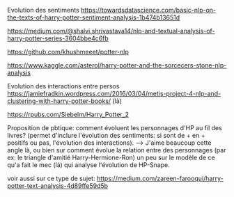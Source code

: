 Evolution des sentiments
https://towardsdatascience.com/basic-nlp-on-the-texts-of-harry-potter-sentiment-analysis-1b474b13651d

https://medium.com/@shalvi.shrivastava14/nlp-and-textual-analysis-of-harry-potter-series-3604bbe4c6fb

https://github.com/khushmeeet/potter-nlp

https://www.kaggle.com/asterol/harry-potter-and-the-sorcecers-stone-nlp-analysis


Evolution des interactions entre persos
https://jamiefradkin.wordpress.com/2016/03/04/metis-project-4-nlp-and-clustering-with-harry-potter-books/ (là)

https://rpubs.com/Siebelm/Harry_Potter_2


Proposition de pbtique:
comment évoluent les personnages d'HP au fil des livres?
(permet d'inclure l'évolution des sentiments: si sont de + en + positifs ou pas, l'évolution des interactions).
--> J'aime beaucoup cette angle là,
ou bien sur comment évolue la relation entre des personnages
(par ex: le triangle d'amitié Harry-Hermione-Ron) 
un peu sur le modèle de ce qu'a fait le mec (là) qui analyse l'évolution de HP-Snape.

voir aussi sur ce type de sujet:
https://medium.com/zareen-farooqui/harry-potter-text-analysis-4d89ffe59d5b